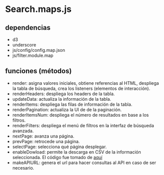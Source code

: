 # Search.maps.js

## dependencias
* d3
* underscore
* js/config/config.map.json
* js/filter.module.map

## funciones (métodos)
* render: asigna valores iniciales, obtiene referencias al HTML,  despliega la tabla de búsqueda, crea los listeners (elementos de interacción).
* renderHeaders: despliega los headers de la tabla.
* updateData: actualiza la información de la tabla.
* renderItems: despliega las filas de información de la tabla.
* renderPagination: actualiza la UI de de la paginación.
* renderItemsNum: despliega el número de resultados en base a los filtros.
* renderFilters: despliega el menú de filtros en la interfaz de búsqueda avanzada.
* nextPage: avanza una página.
* prevPage: retrocede una página.
* selectPage: selecciona qué página desplegar.
* enableDowload: permite la descarga en CSV de la información seleccionada. El código fue tomado de [aquí](https://stackoverflow.com/questions/14964035/how-to-export-javascript-array-info-to-csv-on-client-side/24922761#24922761)
* makeAPIURL: genera el url para hacer consultas al API en caso de ser necesario.
